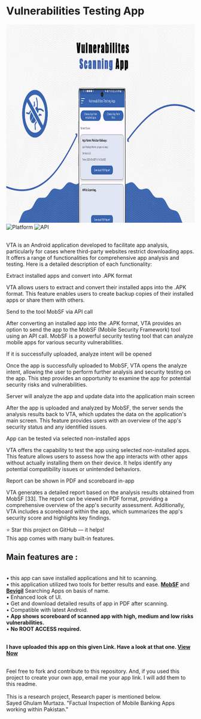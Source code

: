 Vulnerabilities Testing App
=========================

<p align="center">
   
<img src="https://github.com/gmsha-tech/VTAMSCS/raw/main/VTAMSCSBANNER.jpg" width="1024" height="530"/><br>
<img src="https://img.shields.io/badge/platform-Android-brightgreen.svg" alt="Platform"/>
<img src="https://img.shields.io/badge/API-23%2B-blue.svg" alt="API" /><br>
</p>
<br>
VTA is an Android application developed to facilitate app analysis, particularly for cases where third-party websites restrict downloading apps. It offers a range of functionalities for comprehensive app analysis and testing. Here is a detailed description of each functionality:

Extract installed apps and convert into .APK format

VTA allows users to extract and convert their installed apps into the .APK format. This feature enables users to create backup copies of their installed apps or share them with others.

Send to the tool MobSF via API call

After converting an installed app into the .APK format, VTA provides an option to send the app to the MobSF (Mobile Security Framework) tool using an API call. MobSF is a powerful security testing tool that can analyze mobile apps for various security vulnerabilities.

If it is successfully uploaded, analyze intent will be opened

Once the app is successfully uploaded to MobSF, VTA opens the analyze intent, allowing the user to perform further analysis and security testing on the app. This step provides an opportunity to examine the app for potential security risks and vulnerabilities.

Server will analyze the app and update data into the application main screen

After the app is uploaded and analyzed by MobSF, the server sends the analysis results back to VTA, which updates the data on the application's main screen. This feature provides users with an overview of the app's security status and any identified issues.

App can be tested via selected non-installed apps

VTA offers the capability to test the app using selected non-installed apps. This feature allows users to assess how the app interacts with other apps without actually installing them on their device. It helps identify any potential compatibility issues or unintended behaviors.

Report can be shown in PDF and scoreboard in-app

VTA generates a detailed report based on the analysis results obtained from MobSF [33]. The report can be viewed in PDF format, providing a comprehensive overview of the app's security assessment. Additionally, VTA includes a scoreboard within the app, which summarizes the app's security score and highlights key findings.


⭐ Star this project on GitHub — it helps!<br> This app comes
with many built-in features.
<h2>
Main features are :
</h2>
<br> • this app can save installed applications and hit to scanning.
<br> • this application utilized two tools for better results and ease. <b>
<a href ="https://github.com/MobSF/Mobile-Security-Framework-MobSF">MobSF</a></b> and <b> <a href ="https://bevigil.com/">Bevigil</a></b>
Searching Apps on basis of name.<br>
• Enhanced look of
UI.<br> • Get and download detailed results of app in PDF after scanning.<br> • Compatible with latest Android.<br> • <b> App shows scoreboard of scanned app with high, medium and low risks vulnerabilities.</b><br> • <b>No ROOT ACCESS
required.</b><br><br>

<b>I have uploaded this app on this given Link. Have a look at that
one.
<a href =" ">View Now</a></b><br><br>

Feel free to fork and contribute to this repository. And, if you used
this project to create your own app, email me your app link. I will add
them to this readme.<br> <br>This is a research project, Research paper is mentioned below.
<br> 
Sayed Ghulam Murtaza. "Factual Inspection of Mobile Banking Apps working within Pakistan." 
